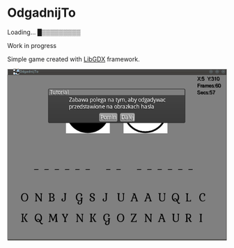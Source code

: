 # OdgadnijTo
Loading…
█▒▒▒▒▒▒▒▒▒

Work in progress

Simple game created with [LibGDX](https://libgdx.badlogicgames.com/) framework.

![screenshot](https://github.com/gosu94/OdgadnijTo/raw/master/screenshot.png)


